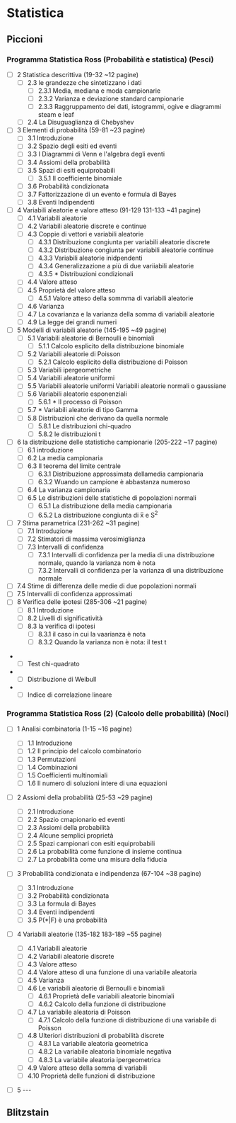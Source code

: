 # Statistica

## Piccioni
### Programma Statistica Ross (Probabilità e statistica) (Pesci)
- [ ] 2 Statistica descrittiva (19-32 ~12 pagine)
  - [ ] 2.3 le grandezze che sintetizzano i dati
    - [ ] 2.3.1 Media, mediana e moda campionarie
    - [ ] 2.3.2 Varianza e deviazione standard campionarie
    - [ ] 2.3.3 Raggruppamento dei dati, istogrammi, ogive e diagrammi steam e leaf
  - [ ] 2.4 La Disuguaglianza di Chebyshev
- [ ] 3 Elementi di probabilità (59-81 ~23 pagine)
  - [ ] 3.1 Introduzione
  - [ ] 3.2 Spazio degli esiti ed eventi
  - [ ] 3.3 I Diagrammi di Venn e l'algebra degli eventi
  - [ ] 3.4 Assiomi della probabilità
  - [ ] 3.5 Spazi di esiti equiprobabili
    - [ ] 3.5.1 Il coefficiente binomiale
  - [ ] 3.6 Probabilità condizionata
  - [ ] 3.7 Fattorizzazione di un evento e formula di Bayes
  - [ ] 3.8 Eventi Indipendenti
- [ ] 4 Variabili aleatorie e valore atteso (91-129 131-133 ~41 pagine)
  - [ ] 4.1 Variabili aleatorie
  - [ ] 4.2 Variabili aleatorie discrete e continue
  - [ ] 4.3 Coppie di vettori e variabili aleatorie 
    - [ ] 4.3.1 Distribuzione congiunta per variabili aleatorie discrete
    - [ ] 4.3.2 Distribuzione congiunta per variabili aleatorie continue
    - [ ] 4.3.3 Variabili aleatorie inidpendenti
    - [ ] 4.3.4 Generalizzazione a più di due variiabili aleatorie
    - [ ] 4.3.5 * Distribuzioni condizionali
  - [ ] 4.4 Valore atteso
  - [ ] 4.5 Proprietà del valore atteso
    - [ ] 4.5.1 Valore atteso della sommma di variabili aleatorie
  - [ ] 4.6 Varianza
  - [ ] 4.7 La covarianza e la varianza della somma di variabili aleatorie
  - [ ] 4.9 La legge dei grandi numeri
- [ ] 5 Modelli di variabili aleatorie (145-195 ~49 pagine)
  - [ ] 5.1 Variabili aleatorie di Bernoulli e binomiali
    - [ ] 5.1.1 Calcolo esplicito della distribuzione binomiale
  - [ ] 5.2 Variabili aleatorie di Poisson
    - [ ] 5.2.1 Calcolo esplicito della distribuzione di Poisson
  - [ ] 5.3 Variabili ipergeometriche
  - [ ] 5.4 Variabili aleatorie uniformi
  - [ ] 5.5 Variabili aleatorie uniformi Variabili aleatorie normali o gaussiane
  - [ ] 5.6 Variabili aleatorie esponenziali
    - [ ] 5.6.1 * Il processo di Poisson
  - [ ] 5.7 * Variabili aleatorie di tipo Gamma
  - [ ] 5.8 Distribuzioni che derivano da quella normale
    - [ ] 5.8.1 Le distribuzioni chi-quadro
    - [ ] 5.8.2 le distribuzioni t
- [ ] 6 la distribuzione delle statistiche campionarie (205-222 ~17 pagine)
  - [ ] 6.1 introduzione
  - [ ] 6.2 La media campionaria
  - [ ] 6.3 Il teorema del limite centrale
    - [ ] 6.3.1 Distribuzione approssimata dellamedia campionaria
    - [ ] 6.3.2 Wuando un campione è abbastanza numeroso
  - [ ] 6.4 La varianza campionaria
  - [ ] 6.5 Le distribuzioni delle statistiche di popolazioni normali
    - [ ] 6.5.1 La distribuzione della media campionaria
    - [ ] 6.5.2 La distribuzione congiunta di x̅ e S<sup>2</sup>
- [ ] 7 Stima parametrica (231-262 ~31 pagine)
  - [ ] 7.1 Introduzione
  - [ ] 7.2 Stimatori di massima verosimiglianza
  - [ ] 7.3 Intervalli di confidenza
    - [ ] 7.3.1 Intervalli di confidenza per la media di una distribuzione normale, quando la varianza nom è nota
    - [ ] 7.3.2 Intervalli di confidenza per la varianza di una distribuzione normale
 - [ ] 7.4 Stime di differenza delle medie di due popolazioni normali
 - [ ] 7.5 Intervalli di confidenza approssimati
- [ ] 8 Verifica delle ipotesi (285-306 ~21 pagine)
  - [ ] 8.1 Introduzione
  - [ ] 8.2 Livelli di significatività
  - [ ] 8.3 la verifica di ipotesi
    - [ ] 8.3.1 il caso in cui la vaarianza è nota
    - [ ] 8.3.2 Quando la varianza non è nota: il test t
* - [ ] Test chi-quadrato
* - [ ] Distribuzione di Weibull
* - [ ] Indice di correlazione lineare

### Programma Statistica Ross (2) (Calcolo delle probabilità) (Noci) 
    
- [ ] 1 Analisi combinatoria (1-15 ~16 pagine)
  - [ ] 1.1 Introduzione 
  - [ ] 1.2 Il principio del calcolo combinatorio 
  - [ ] 1.3 Permutazioni
  - [ ] 1.4 Combinazioni
  - [ ] 1.5 Coefficienti multinomiali
  - [ ] 1.6 Il numero di soluzioni intere di una equazioni
- [ ] 2 Assiomi della probabilità (25-53 ~29 pagine)
  - [ ] 2.1 Introduzione
  - [ ] 2.2 Spazio cmapionario ed eventi
  - [ ] 2.3 Assiomi della probabilità
  - [ ] 2.4 Alcune semplici proprietà
  - [ ] 2.5 Spazi campionari con esiti equiprobabili
  - [ ] 2.6 La probabilità come funzione di insieme continua
  - [ ] 2.7 La probabilità come una misura della fiducia
- [ ] 3 Probabilità condizionata e indipendenza (67-104 ~38 pagine)
  - [ ] 3.1 Introduzione
  - [ ] 3.2 Probabilità condizionata
  - [ ] 3.3 La formula di Bayes
  - [ ] 3.4 Eventi indipendenti
  - [ ] 3.5 P(*|F) è una probabilità
- [ ] 4 Variabili aleatorie (135-182 183-189 ~55 pagine)
  - [ ] 4.1 Variabili aleatorie
  - [ ] 4.2 Variabili aleatorie discrete
  - [ ] 4.3 Valore atteso 
  - [ ] 4.4 Valore atteso di una funzione di una variabile aleatoria
  - [ ] 4.5 Varianza
  - [ ] 4.6 Le variabili aleatorie di Bernoulli e binomiali
    - [ ] 4.6.1 Proprietà delle variabili aleatorie binomiali
    - [ ] 4.6.2 Calcolo della funzione di distribuzione
  - [ ] 4.7 La variabile aleatoria di Poisson
    - [ ] 4.7.1 Calcolo della funzione di distribuzione di una variabile  di Poisson
  - [ ] 4.8 Ulteriori distribuzioni di probabilità discrete
    - [ ] 4.8.1 La variabile aleatoria geometrica
    - [ ] 4.8.2 La variabile aleatoria binomiale negativa
    - [ ] 4.8.3 La variabile aleatoria ipergeometrica
  - [ ] 4.9 Valore atteso della somma di variabili
  - [ ] 4.10 Proprietà delle funzioni di distribuzione
- [ ] 5 ---
   

## Blitzstain

